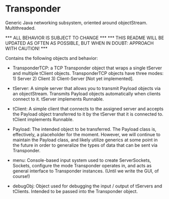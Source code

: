# Transponder
Generic Java networking subsystem, oriented around objectStream. Multithreaded.

*** ALL BEHAVIOR IS SUBJECT TO CHANGE ***
*** THIS README WILL BE UPDATED AS OFTEN AS POSSIBLE, BUT WHEN IN DOUBT: APPROACH WITH CAUTION! ***

Contains the following objects and behavior:
- TransponderTCP: a TCP Transponder object that wraps a single tServer and multiple tClient objects. 
    TransponderTCP objects have three modes: 1) Server 2) Client 3) Client-Server [Not yet implemented].

- tServer: A simple server that allows you to transmit Payload objects via an objectStream. 
    Transmits Payload objects automatically when clients connect to it. tServer implements Runnable.
    
- tClient: A simple client that connects to the assigned server and accepts the Payload object transferred to it
    by the tServer that it is connected to. tClient implements Runnable.
    
- Payload: The intended object to be transferred. The Payload class is, effectively, a placeholder for the moment.
    However, we will continue to maintain the Payload class, and likely utilize generics at some point in the future
    in order to generalize the types of data that can be sent via Transponder.

- menu: Console-based input system used to create ServerSockets, Sockets, configure the mode Transponder operates in,
    and acts as general interface to Transponder instances. (Until we write the GUI, of course!)
    
- debugObj: Object used for debugging the input / output of tServers and tClients.
    Intended to be passed into the Transponder object. 
